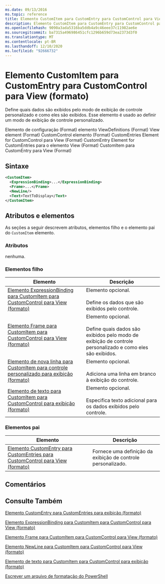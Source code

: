 ```yaml
---
ms.date: 09/13/2016
ms.topic: reference
title: Elemento CustomItem para CustomEntry para CustomControl para View (formato)
description: Elemento CustomItem para CustomEntry para CustomControl para View (formato)
ms.openlocfilehash: 9090a3ada5316ba5ddb4a9c46eee37c11982ae6e
ms.sourcegitcommit: ba7315a496986451cfc1296b659d73ea2373d3f0
ms.translationtype: MT
ms.contentlocale: pt-BR
ms.lasthandoff: 12/10/2020
ms.locfileid: "92666732"
---
```

# <a name="customitem-element-for-customentry-for-customcontrol-for-view-format"></a>Elemento CustomItem para CustomEntry para CustomControl para View (formato)

Define quais dados são exibidos pelo modo de exibição de controle personalizado e como eles são exibidos. Esse elemento é usado ao definir um modo de exibição de controle personalizado.

Elemento de configuração (Format) elemento ViewDefinitions (Format) View element (Format) CustomControl elemento (Format) CustomEntries Element for CustomControl para View (Format) CustomEntry Element for CustomEntries para o elemento View (Format) CustomItem para CustomEntry para View (Format)

## <a name="syntax"></a>Sintaxe

```xml
<CustomItem>
  <ExpressionBinding>...</ExpressionBinding>
  <Frame>...</Frame>
  <NewLine/>
  <Text>TextToDisplay</Text>
</CustomItem>
```

## <a name="attributes-and-elements"></a>Atributos e elementos

As seções a seguir descrevem atributos, elementos filho e o elemento pai do `CustomItem` elemento.

### <a name="attributes"></a>Atributos

nenhuma.

### <a name="child-elements"></a>Elementos filho

|Elemento|Descrição|
|-------------|-----------------|
|[Elemento ExpressionBinding para CustomItem para CustomControl para View (formato)](./expressionbinding-element-for-customitem-for-customcontrol-for-view-format.md)|Elemento opcional.<br /><br /> Define os dados que são exibidos pelo controle.|
|[Elemento Frame para CustomItem para CustomControl para View (formato)](./frame-element-for-customitem-for-customcontrol-for-view-format.md)|Elemento opcional.<br /><br /> Define quais dados são exibidos pelo modo de exibição de controle personalizado e como eles são exibidos.|
|[Elemento de nova linha para CustomItem para controle personalizado para exibição (formato)](./newline-element-for-customitem-for-customcontrol-for-view-format.md)|Elemento opcional.<br /><br /> Adiciona uma linha em branco à exibição do controle.|
|[Elemento de texto para CustomItem para CustomControl para exibição (formato)](./text-element-for-customitem-for-customview-for-view-format.md)|Elemento opcional.<br /><br /> Especifica texto adicional para os dados exibidos pelo controle.|

### <a name="parent-elements"></a>Elementos pai

|Elemento|Descrição|
|-------------|-----------------|
|[Elemento CustomEntry para CustomEntries para CustomControl para View (formato)](./customentry-element-for-customentries-for-customcontrol-for-view-format.md)|Fornece uma definição da exibição de controle personalizado.|

## <a name="remarks"></a>Comentários

## <a name="see-also"></a>Consulte Também

[Elemento CustomEntry para CustomEntries para exibição (formato)](./customentry-element-for-customentries-for-customcontrol-for-view-format.md)

[Elemento ExpressionBinding para CustomItem para CustomControl para View (formato)](./expressionbinding-element-for-customitem-for-customcontrol-for-view-format.md)

[Elemento Frame para CustomItem para CustomControl para View (formato)](./frame-element-for-customitem-for-customcontrol-for-view-format.md)

[Elemento NewLine para CustomItem para CustomControl para View (formato)](./newline-element-for-customitem-for-customcontrol-for-view-format.md)

[Elemento de texto para CustomItem para CustomControl para exibição (formato)](./text-element-for-customitem-for-customview-for-view-format.md)

[Escrever um arquivo de formatação do PowerShell](./writing-a-powershell-formatting-file.md)
